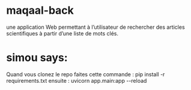 # maqaal-back

une application Web permettant à l’utilisateur de rechercher des articles scientifiques à partir d’une liste de mots clés.

# simou says:

Quand vous clonez le repo faites cette commande : pip install -r requirements.txt
ensuite : uvicorn app.main:app --reload
